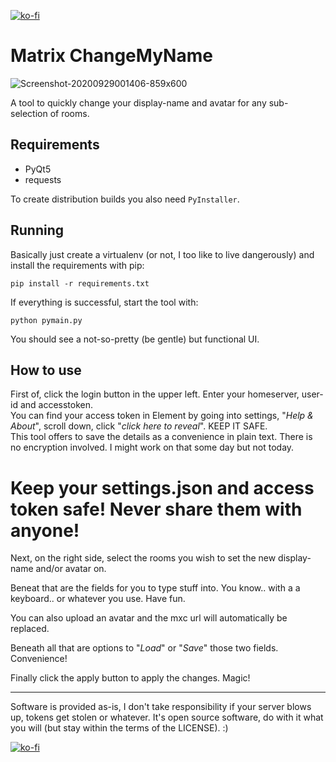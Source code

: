 [![ko-fi](https://www.ko-fi.com/img/githubbutton_sm.svg)](https://ko-fi.com/W7W52AOXC)

# Matrix ChangeMyName

![Screenshot-20200929001406-859x600](https://user-images.githubusercontent.com/246984/94491566-c4291800-01e8-11eb-85d5-c5a4fb983e2a.png)


A tool to quickly change your display-name and avatar for any sub-selection of rooms.

## Requirements

- PyQt5
- requests

To create distribution builds you also need `PyInstaller`.

## Running

Basically just create a virtualenv (or not, I too like to live dangerously) and install the requirements with pip:

```
pip install -r requirements.txt
```

If everything is successful, start the tool with:

```
python pymain.py
```

You should see a not-so-pretty (be gentle) but functional UI.

## How to use

First of, click the login button in the upper left. Enter your homeserver, user-id and accesstoken.  
You can find your access token in Element by going into settings, "*Help & About*", scroll down, click "*click here to reveal*". KEEP IT SAFE.  
This tool offers to save the details as a convenience in plain text. There is no encryption involved. I might work on that some day but not today.

# Keep your settings.json and access token safe! Never share them with anyone!

Next, on the right side, select the rooms you wish to set the new display-name and/or avatar on.

Beneat that are the fields for you to type stuff into. You know.. with a a keyboard.. or whatever you use. Have fun.

You can also upload an avatar and the mxc url will automatically be replaced.

Beneath all that are options to "*Load*" or "*Save*" those two fields. Convenience!

Finally click the apply button to apply the changes. Magic!

---------------------------------------

Software is provided as-is, I don't take responsibility if your server blows up, tokens get stolen or whatever. It's open source software, do with it what you will (but stay within the terms of the LICENSE). :)

[![ko-fi](https://www.ko-fi.com/img/githubbutton_sm.svg)](https://ko-fi.com/W7W52AOXC)
